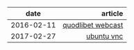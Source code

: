 |date|article|
|---|---:|
| 2016-02-11 | [quodlibet webcast](20160211-quodlibetwebcast.md) |
| 2017-02-27 | [ubuntu vnc](20170227-ubuntu-vnc.md) |
